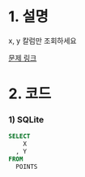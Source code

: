 # 1. 설명
x, y 칼럼만 조회하세요

[문제 링크](https://solvesql.com/problems/select-column/)


# 2. 코드
### 1) SQLite
```sql
SELECT
    X
  , Y
FROM
  POINTS
```
